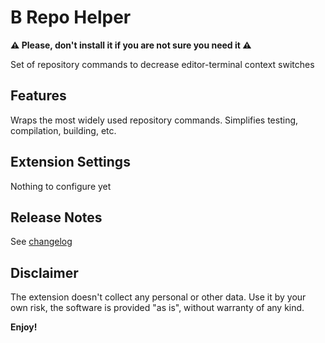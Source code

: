 # B Repo Helper

**:warning: Please, don't install it if you are not sure you need it :warning:**

Set of repository commands to decrease editor-terminal context switches

## Features

Wraps the most widely used repository commands. Simplifies testing, compilation, building, etc.

## Extension Settings

Nothing to configure yet

## Release Notes

See [changelog](CHANGELOG.md)

## Disclaimer

The extension doesn't collect any personal or other data. Use it by your own risk, the software is provided "as is", without warranty of any kind.

**Enjoy!**
